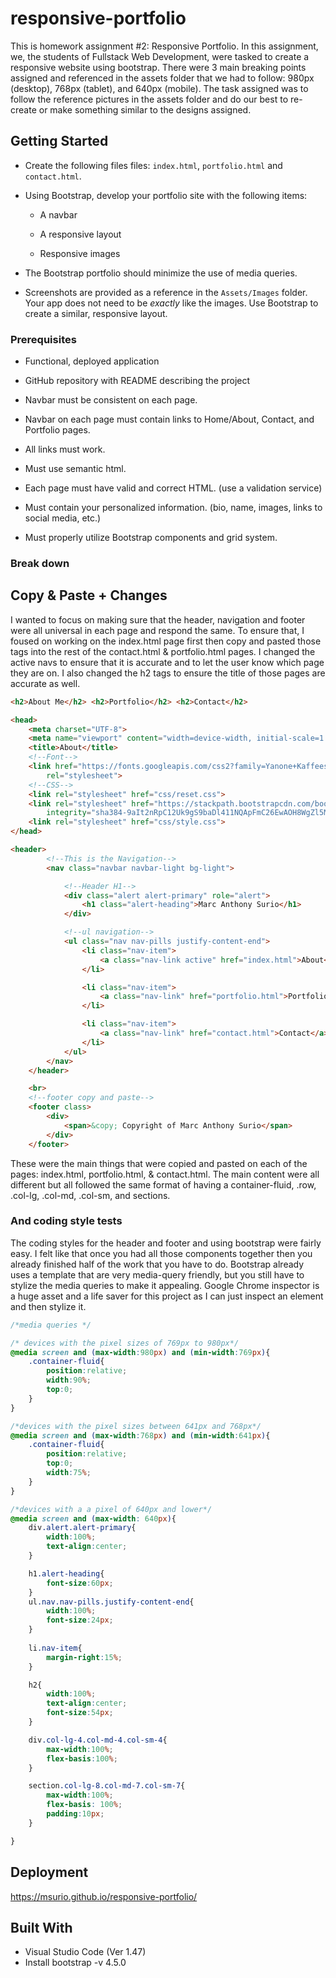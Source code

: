 # responsive-portfolio

This is homework assignment #2: Responsive Portfolio. In this assignment, we, the students of Fullstack Web Development, were tasked to create a responsive website using bootstrap. There were 3 main breaking points assigned and referenced in the assets folder that we had to follow: 980px (desktop), 768px (tablet), and 640px (mobile). The task assigned was to follow the reference pictures in the assets folder and do our best to re-create or make something similar to the designs assigned.
 
 ## Getting Started

* Create the following files files: `index.html`, `portfolio.html` and `contact.html`.

* Using Bootstrap, develop your portfolio site with the following items:

   * A navbar

   * A responsive layout

   * Responsive images

* The Bootstrap portfolio should minimize the use of media queries.

* Screenshots are provided as a reference in the `Assets/Images` folder. Your app does not need to be _exactly_ like the images. Use Bootstrap to create a similar, responsive layout.

### Prerequisites

* Functional, deployed application

* GitHub repository with README describing the project

* Navbar must be consistent on each page.

* Navbar on each page must contain links to Home/About, Contact, and Portfolio pages.

* All links must work.

* Must use semantic html.

* Each page must have valid and correct HTML. (use a validation service)

* Must contain your personalized information. (bio, name, images, links to social media, etc.)

* Must properly utilize Bootstrap components and grid system.


### Break down
  ## Copy & Paste + Changes
I wanted to focus on making sure that the header, navigation and footer were all universal in each page and respond the same. To ensure that, I foused on working on the index.html page first then copy and pasted those tags into the rest of the contact.html & portfolio.html pages. I changed the active navs to ensure that it is accurate and to let the user know which page they are on. I also changed the h2 tags to ensure the title of those pages are accurate as well. 
  
```html
<h2>About Me</h2> <h2>Portfolio</h2> <h2>Contact</h2>
```

```html
<head>
    <meta charset="UTF-8">
    <meta name="viewport" content="width=device-width, initial-scale=1.0">
    <title>About</title>
    <!--Font-->
    <link href="https://fonts.googleapis.com/css2?family=Yanone+Kaffeesatz:wght@200;300;400;500;600;700&display=swap"
        rel="stylesheet">
    <!--CSS-->
    <link rel="stylesheet" href="css/reset.css">
    <link rel="stylesheet" href="https://stackpath.bootstrapcdn.com/bootstrap/4.5.0/css/bootstrap.min.css"
        integrity="sha384-9aIt2nRpC12Uk9gS9baDl411NQApFmC26EwAOH8WgZl5MYYxFfc+NcPb1dKGj7Sk" crossorigin="anonymous">
    <link rel="stylesheet" href="css/style.css">
</head>
```

```html
<header>
        <!--This is the Navigation-->
        <nav class="navbar navbar-light bg-light">

            <!--Header H1-->
            <div class="alert alert-primary" role="alert">
                <h1 class="alert-heading">Marc Anthony Surio</h1>
            </div>

            <!--ul navigation-->
            <ul class="nav nav-pills justify-content-end">
                <li class="nav-item">
                    <a class="nav-link active" href="index.html">About</a>
                </li>

                <li class="nav-item">
                    <a class="nav-link" href="portfolio.html">Portfolio</a>
                </li>

                <li class="nav-item">
                    <a class="nav-link" href="contact.html">Contact</a>
                </li>
            </ul>
        </nav>
    </header>
```

```html
    <br>
    <!--footer copy and paste-->
    <footer class>
        <div>
            <span>&copy; Copyright of Marc Anthony Surio</span>
        </div>
    </footer>
```

These were the main things that were copied and pasted on each of the pages: index.html, portfolio.html, & contact.html.
The main content were all different but all followed the same format of having a container-fluid, .row, .col-lg, .col-md, .col-sm, and sections.

### And coding style tests

The coding styles for the header and footer and using bootstrap were fairly easy. I felt like that once you had all those components together then you already finished half of the work that you have to do. Bootstrap already uses a template that are very media-query friendly, but you still have to stylize the media queries to make it appealing. Google Chrome inspector is a huge asset and a life saver for this project as I can just inspect an element and then stylize it. 
```css
/*media queries */

/* devices with the pixel sizes of 769px to 980px*/
@media screen and (max-width:980px) and (min-width:769px){
    .container-fluid{
        position:relative;
        width:90%;
        top:0;
    }
}

/*devices with the pixel sizes between 641px and 768px*/
@media screen and (max-width:768px) and (min-width:641px){
    .container-fluid{
        position:relative;
        top:0;
        width:75%;
    }
}

/*devices with a a pixel of 640px and lower*/
@media screen and (max-width: 640px){
    div.alert.alert-primary{
        width:100%;
        text-align:center;
    }

    h1.alert-heading{
        font-size:60px;
    }
    ul.nav.nav-pills.justify-content-end{
        width:100%;
        font-size:24px;
    }
    
    li.nav-item{
        margin-right:15%;
    }

    h2{
        width:100%;
        text-align:center;
        font-size:54px;
    }

    div.col-lg-4.col-md-4.col-sm-4{
        max-width:100%;
        flex-basis:100%;
    }

    section.col-lg-8.col-md-7.col-sm-7{
        max-width:100%;
        flex-basis: 100%;
        padding:10px;
    }

}
```

## Deployment

https://msurio.github.io/responsive-portfolio/

## Built With

* Visual Studio Code (Ver 1.47)
* Install bootstrap -v 4.5.0

